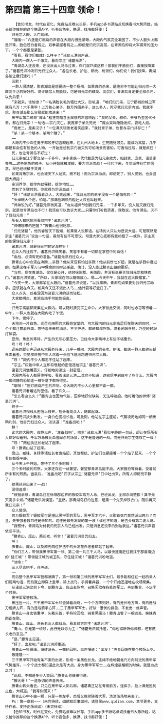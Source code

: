 # 第四篇 第三十四章 领命！
        【告知书友，时代在变化，免费站点难以长存，手机app多书源站点切换看书大势所趋，站长给你推荐的这个换源APP，听书音色多、换源、找书都好使！】
       归元宗大殿，大门紧闭。
       “嗤嗤~~”六盏座灯燃烧的声音在大殿内很是清晰，大殿内气氛完全凝固了，不少人额头上都是汗珠，脸色苍白者有之，双拳紧握者有之……即使是归元宗高层，在青湖岛即将大军袭来的压力下，一个个都很是紧张。
       “看看，看你们都成什么样子？”诸葛元洪怒声道。
       大殿内一群人一个激灵，看向宗主‘诸葛元洪’。
       “青湖岛人还没来，还没派出人马杀过来，你们就吓成这样！那我们干脆别打，直接投降算了。”诸葛元洪冷冽目光扫过众人，“各位长老、护法、都统、统领们，你们说！我们投降，青湖岛能让我们活吗？”
       沉默！
       一群人很清楚，那青湖岛是想要统一整个扬州，如果真的杀来，是绝对不可能让归元宗一大群高手活的好好的。或许底层人物能饶，可是归元宗的精英、高层们，青湖岛肯定要全部杀光，以免后患！
       “来就来，谁怕谁？”一名满脸长毛的粗壮大汉，怒吼道，“咱们归元宗，江宁郡城的城卫军就有八万！六千黑甲！上万核心弟子，数万外围弟子，这么多人，死守我归元宗内城。我就不信，那青湖岛那么容易就能攻进来！”
       黑甲军第二统领‘庞山’粗狂而蕴含金属感的声音响起：“我的父亲，叔伯、爷爷乃至各代长辈，都在归元宗！一句话——宗门灭亡，我庞家子弟先死光！”庞山双眸隐隐发红，要吃人般。
       “庞老二，是条汉子！”一位满头银发老者笑起来，“我封家子弟，也誓与宗门共存亡！”
       “杀！杀一个够本，杀两个赚了。”
       ……
       大殿内不少血性男子都咬牙切齿喊起来，在九州大地上，生死随处可见，能成为高层，几乎都是有血性有胆色的人物。一开始是想到宗门被灭的可怕场景而害怕，可害怕过后，就是疯狂！
       死，也让青湖岛不好过！
       归元宗在江宁郡立足一千多年，许多家族一代代都是为归元宗效力，如封家、庞家、诸葛家等等……这些家族的孩子，从小开始就被灌输，要为宗派而战！一代代下来，与宗派共存亡的信念，早已经根植于灵魂！
       如果背叛宗派，也会被天下人耻笑，瞧不起！而为宗派血战，即使死了，别人提到，也会竖起大拇指！
       宗派养你，给你内劲秘籍，给你地位……
       而到了关键时刻，你就得为宗派血战！
       “好！”诸葛元洪看着众人，大笑起来，“我归元宗的弟子没有一个是怕死的！”
       “头掉碗大个疤，怕啥。”那满脸胡须的粗壮大汉也叫起来。
       “师弟说的好。”诸葛元洪微笑道，“自从祖师爷创我归元宗，一千多年来。没人能灭我归元宗，就是他青湖岛也不行！我现在可以告诉大家……只要你们听我调遣，我敢说，他青湖岛，灭不了我归元宗！”
       所有人都吃惊地看向宗主‘诸葛元洪’。
       “师傅哪来的把握？”滕青山也很吃惊。
       ‘归元诸葛’，他的睿智天下皆知，如果常人说那话，在场的人只认为是说大话。可是既然是宗主‘诸葛元洪’说这一句话，虽然有些不可思议，可是大家心底都有些相信了——或许，宗主真的能保住归元宗！
       诸葛元洪，就是归元宗的定海神针！
       在众人的注视下，诸葛元洪微笑着，笑容中有着一切都在掌控中的自信！
       “血战，必须有死的准备。”诸葛元洪扫过众人。
       滕青山心中血液在沸腾……杀戮？他从来没有怕过杀戮！他从前世七岁起，就是在杀戮中度过的。如果论在千军万马中保命的同时还杀敌，估计，没人能比滕青山做的更好。
       “当然，现在青湖岛，仅仅是公开，统领徐阳郡、天南郡。并没有说要灭我归元宗和铁衣门。”诸葛元洪笑道，“所以，大家现在可以略微放心。嗯……今天中午，我就在这大殿摆宴。”
       “今天一天，大家都呆在大殿内。”诸葛元洪说道，“以我推断，青湖岛如果要对我归元宗动手，应该就在今天。如果今天还不派出人马……估计要等好些日子。”
       众人点头，丝毫没因为诸葛元洪的话而轻松。
       大家都明白，青湖岛动手可能性极高。
       ……
       归元宗高层都聚集在大殿内，可以随时接受宗主命令，大家彼此交谈，同时也忐忑等待着……中午，一群人也就在大殿内吃了午饭。
       下午，雪停了。
       天地间一片白色，光芒也映照的大殿亮堂堂的，可大殿内的归元宗高层们在聊天的同时，一个个都注意着外面，等待着传来的消息。不少护法、都统都深呼吸，或者闭眼养神，乃至轻轻敲打脑袋。
       显然，焦急的等待，产生的无形心里压力，已经令大家精神上有些不堪重负。
       咚！咚！咚！
       迅疾的脚步声迅速从大殿外传来，几乎一瞬间，大殿内的长老、护法、都统一群人都转头朝外面看去，只见那灰袍中年人沉着一张脸飞速地跑进归元宗大殿。
       “呼！”殿内不少人都忍不住站了起来。
       “宗主。”灰袍中年人立即将卷起的密信递给宗主‘诸葛元洪’。
       诸葛元洪皱着眉头，仔细地阅读这一封密信。
       大殿内所有人都屏住呼吸，看着诸葛元洪……谁也不知道，这密信中到底写了些什么。大殿内一瞬间静的恐怕连一根针落下都听得见。
       “噼啪！”座灯燃烧产生的声响，令大殿内不少人心里都不由一颤。
       诸葛元洪看着这封密信，看了许久……
       “怎么看这么久？”滕青山也因为气氛，压抑地好似缺氧，无法呼吸般。他盯着他的师傅‘诸葛元洪’。
       终于——
       诸葛元洪视线从密信上移开，抬头看向众人，随即起身。
       诸葛元洪披头散发，一身白色宽松长袍，可此刻，他站在宗主座前，气势凌厉地如同一柄出鞘利剑，他目光扫过众人，淡淡道：“准备战吧！”
       静！
       诺大的大殿内，寂静无声，‘准备战吧’，宗主‘诸葛元洪’看似平静的一句话，却让在场所有人都好似看到，千军万马彼此血腥厮杀的场景，这不是普通的一战，而是归元宗生死存亡一战！
       “呼！”两位执法长老站了起来。
       呼！滕青山站了起来。
       庞山、臧锋、关绿等诸位长老也站起，其他都统、护法们也紧接着一个个站了起来，一个个看似都很平静。
       从今天上午开始，等待了三个多时辰！
       三个多时辰的煎熬，大家还存在一丝奢望，奢望那青湖岛能不战，大家惶恐等待着，受着前所未有的煎熬。当最后，‘准备战吧’四字从宗主‘诸葛元洪’口中吐出来，所有人却反而平静了。
       结果已经出来了——战！
       没得选择！
       “根据消息，青湖岛驻在徐阳郡边界的银蛟军两万人马，已经出发，全部杀向楚郡！其中先天高手未知。”诸葛元洪淡漠道，“显然，那青湖岛打的注意，是第一个先灭掉铁衣门，随后再灭我归元宗！”
       众人暗惊。
       两万银蛟军？银蛟军可是堪比黑甲军的军队，黑甲军才六千，灭那铁衣门竟然派出两万？而且，先天强者数目还是未知的。这还是最先发现的第一波！谁也不知道，是否会有第二波人马。
       “我预计，青湖岛对付我归元宗人马已经出发，只是消息还没来的到达我这。”诸葛元洪声音依旧平淡。
       “滕青山，庞山，燕长老，听令！”诸葛元洪目光扫去。
       呼！
       滕青山、庞山，以及原先两位护法中的头发花白老者都站了起来。
       “你们三人，带领我黑甲军第一领、第二领一共三千人马，以最快速度赶往我江宁郡最南边的‘延江城’！带领延江城的城卫队，守住延江城！”诸葛元洪吩咐道。
       “领命！”
       三人尽皆拱手，齐声道。
       ……
       而后整个黑甲军军营都沸腾了，第一领和第二领的黑甲军军士们，最多能和住在一起的亲人们说两句话，而后就立即穿上重甲，骑上战马，手持着兵器，一个个开始迅速地在校场聚集。
       从诸葛元洪之前下令，到滕青山、庞山去传令，召集闲散在各处的军士，再到集合，不足半个时辰。
       黑甲军军营校场。
       黑压压一片，三千黑甲军军士尽皆骑着战马，一个个方阵列好，有的是长枪方阵，有的是战刀盾牌方阵，有的是弓箭手方阵……三千黑甲军军士，好似一潜伏的巨兽，不发出一丝声音。
       滕青山一身玄铁重甲，头戴头盔，手持轮回枪，骑着黑魇马！滕青山瞥了一眼远处，妹妹青雨正在那。
       滕青山、庞山、燕长老三人都战马，看着前方宗主‘诸葛元洪’。
       “青山，你是第一统领，此行是以你为主！”诸葛元洪嘱托道，“你也得听听你师叔，还有燕长老的意见。”
       “是。”滕青山应道。
       “好了，出发吧。”诸葛元洪郑重道。
       滕青山一扯缰绳，掉转马头，一举轮回枪，高声喝道：“出发！”声音回荡在整个校场上空。
       轰隆隆~~~
       三千黑甲军开始有条不紊的出发，形成一条黑色长龙，连绵不绝地朝北门方向前进的黑甲军气势雄浑，一个个战士都知道此次是有大战，身为黑甲军军士……在辉煌最耀眼的时候，就是血战之时！
       “此战，不知道多少人能回。”滕青山也缓缓行进。
       “滕大哥！”一道急切的声音传来。
       滕青山转头看去，只见在黑甲军人影后面，诸葛青正站在青雨前方，连挥手，脸上满是担忧之色，大喊道，“我等你回来！”
       滕青山心中不由一颤，只是一挥左手，而后又继续随着大军，浩浩荡荡地离去了。
       Ps：第一章到~~~（未完待续，如欲知后事如何，请登录www.qidian.com，章节更多，支持作者，支持正版阅读）（未完待续）
       【告知书友，时代在变化，免费站点难以长存，手机app多书源站点切换看书大势所趋，站长给你推荐的这个换源APP，听书音色多、换源、找书都好使！】